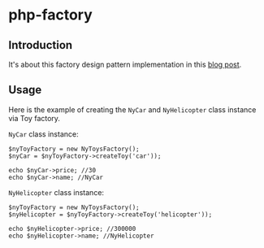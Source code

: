 # php-factory

## Introduction

It's about this factory design pattern implementation in this [blog post](https://www.startutorial.com/articles/view/understanding-design-patterns-abstract-factory#top).

## Usage

Here is the example of creating the ```NyCar``` and ```NyHelicopter``` class instance via Toy factory.

```NyCar``` class instance:

```
$nyToyFactory = new NyToysFactory();
$nyCar = $nyToyFactory->createToy('car'));

echo $nyCar->price; //30
echo $nyCar->name; //NyCar
```

```NyHelicopter``` class instance:

```
$nyToyFactory = new NyToysFactory();
$nyHelicopter = $nyToyFactory->createToy('helicopter'));

echo $nyHelicopter->price; //300000
echo $nyHelicopter->name; //NyHelicopter
```
